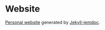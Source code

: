 # Website

[Personal website](https://haozhu10015.github.io) generated by [Jekyll-jemdoc](https://github.com/yaoyao-liu/jekyll-jemdoc).
